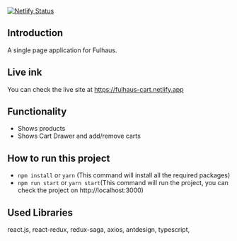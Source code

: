 [![Netlify Status](https://api.netlify.com/api/v1/badges/5f96e288-45dc-48aa-87d5-ca8f2de6edc3/deploy-status)](https://app.netlify.com/sites/fulhaus/deploys)

## Introduction

A single page application for Fulhaus.

## Live ink

You can check the live site at https://fulhaus-cart.netlify.app

## Functionality

- Shows products
- Shows Cart Drawer and add/remove carts

## How to run this project

- `npm install` or `yarn` (This command will install all the required packages)
- `npm run start` or `yarn start`(This command will run the project, you can check the project on http://localhost:3000)

## Used Libraries

react.js,
react-redux,
redux-saga,
axios,
antdesign,
typescript,
